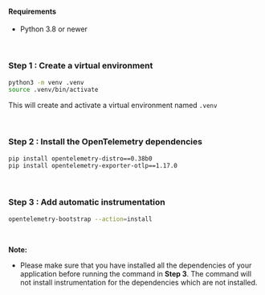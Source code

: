 #### Requirements
- Python 3.8 or newer

&nbsp;

### Step 1 : Create a virtual environment

```bash
python3 -m venv .venv
source .venv/bin/activate
```
This will create and activate a virtual environment named `.venv`

&nbsp;

### Step 2 : Install the OpenTelemetry dependencies

```bash
pip install opentelemetry-distro==0.38b0
pip install opentelemetry-exporter-otlp==1.17.0
```

&nbsp;

### Step 3 : Add automatic instrumentation

```bash
opentelemetry-bootstrap --action=install
```

&nbsp;

**Note:**
- Please make sure that you have installed all the dependencies of your application before running the command in **Step 3**. The command will not install instrumentation for the dependencies which are not installed.

